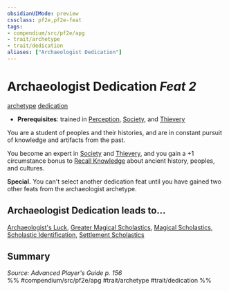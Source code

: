 ```yaml
---
obsidianUIMode: preview
cssclass: pf2e,pf2e-feat
tags:
- compendium/src/pf2e/apg
- trait/archetype
- trait/dedication
aliases: ["Archaeologist Dedication"]
---
```

# Archaeologist Dedication  *Feat 2*  
[archetype](rules/traits/archetype.md)  [dedication](rules/traits/dedication.md)  

- **Prerequisites**: trained in [Perception](compendium/skills.md#Perception), [Society](compendium/skills.md#Society), and [Thievery](compendium/skills.md#Thievery)

You are a student of peoples and their histories, and are in constant pursuit of knowledge and artifacts from the past.

You become an expert in [Society](compendium/skills.md#Society) and [Thievery](compendium/skills.md#Thievery), and you gain a +1 circumstance bonus to [Recall Knowledge](rules/actions/recall-knowledge.md) about ancient history, peoples, and cultures.

**Special.** You can't select another dedication feat until you have gained two other feats from the archaeologist archetype.

## Archaeologist Dedication leads to...

[Archaeologist's Luck](compendium/feats/archaeologists-luck-apg.md), [Greater Magical Scholastics](compendium/feats/greater-magical-scholastics-apg.md), [Magical Scholastics](compendium/feats/magical-scholastics-apg.md), [Scholastic Identification](compendium/feats/scholastic-identification-apg.md), [Settlement Scholastics](compendium/feats/settlement-scholastics-apg.md)

## Summary

*Source: Advanced Player's Guide p. 156*  
%% #compendium/src/pf2e/apg #trait/archetype #trait/dedication %%